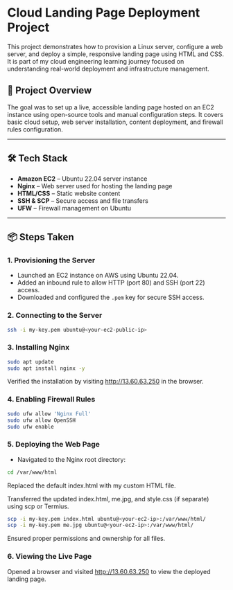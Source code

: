 # Cloud Landing Page Deployment Project

This project demonstrates how to provision a Linux server, configure a web server, and deploy a simple, responsive landing page using HTML and CSS. It is part of my cloud engineering learning journey focused on understanding real-world deployment and infrastructure management.

## 🚀 Project Overview

The goal was to set up a live, accessible landing page hosted on an EC2 instance using open-source tools and manual configuration steps. It covers basic cloud setup, web server installation, content deployment, and firewall rules configuration.

---

## 🛠️ Tech Stack

- **Amazon EC2** – Ubuntu 22.04 server instance  
- **Nginx** – Web server used for hosting the landing page  
- **HTML/CSS** – Static website content  
- **SSH & SCP** – Secure access and file transfers  
- **UFW** – Firewall management on Ubuntu

---

## 📦 Steps Taken

### 1. **Provisioning the Server**

- Launched an EC2 instance on AWS using Ubuntu 22.04.
- Added an inbound rule to allow HTTP (port 80) and SSH (port 22) access.
- Downloaded and configured the `.pem` key for secure SSH access.

### 2. **Connecting to the Server**

```bash
ssh -i my-key.pem ubuntu@<your-ec2-public-ip>
```

### 3. Installing Nginx

```bash
sudo apt update
sudo apt install nginx -y
```

Verified the installation by visiting http://13.60.63.250 in the browser.

### 4. Enabling Firewall Rules

```bash
sudo ufw allow 'Nginx Full'
sudo ufw allow OpenSSH
sudo ufw enable
```

### 5. Deploying the Web Page

- Navigated to the Nginx root directory:

```bash
cd /var/www/html
```

Replaced the default index.html with my custom HTML file.

Transferred the updated index.html, me.jpg, and style.css (if separate) using scp or Termius.

```bash
scp -i my-key.pem index.html ubuntu@<your-ec2-ip>:/var/www/html/
scp -i my-key.pem me.jpg ubuntu@<your-ec2-ip>:/var/www/html/
```

Ensured proper permissions and ownership for all files.

### 6. Viewing the Live Page

Opened a browser and visited http://13.60.63.250 to view the deployed landing page.




